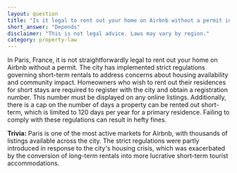 ```yaml
---
layout: question
title: "Is it legal to rent out your home on Airbnb without a permit in Paris, France?"
short_answer: "Depends"
disclaimer: "This is not legal advice. Laws may vary by region."
category: property-law
---
```

In Paris, France, it is not straightforwardly legal to rent out your home on Airbnb without a permit. The city has implemented strict regulations governing short-term rentals to address concerns about housing availability and community impact. Homeowners who wish to rent out their residences for short stays are required to register with the city and obtain a registration number. This number must be displayed on any online listings. Additionally, there is a cap on the number of days a property can be rented out short-term, which is limited to 120 days per year for a primary residence. Failing to comply with these regulations can result in hefty fines.

**Trivia:** Paris is one of the most active markets for Airbnb, with thousands of listings available across the city. The strict regulations were partly introduced in response to the city's housing crisis, which was exacerbated by the conversion of long-term rentals into more lucrative short-term tourist accommodations.
